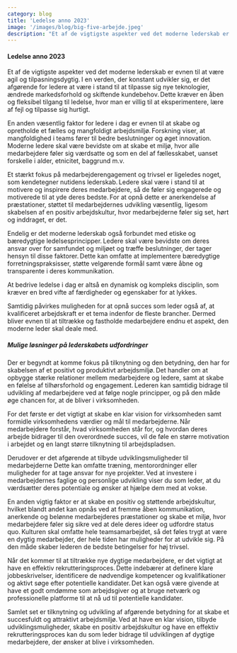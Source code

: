 ```yaml
---
category: blog
title: 'Ledelse anno 2023'
image: '/images/blog/big-five-arbejde.jpeg'
description: "Et af de vigtigste aspekter ved det moderne lederskab er evnen til at være agil og tilpasningsdygtig. I en verden, der konstant udvikler sig, er det afgørende for ledere at være i stand til at tilpasse sig nye teknologier, ændrede markedsforhold og skiftende kundebehov. Dette kræver en åben og fleksibel tilgang til ledelse, hvor man er villig til at eksperimentere, lære af fejl og tilpasse sig hurtigt."
---
```

#### **Ledelse anno 2023**

Et af de vigtigste aspekter ved det moderne lederskab er evnen til at være agil og tilpasningsdygtig. I en verden, der konstant udvikler sig, er det afgørende for ledere at være i stand til at tilpasse sig nye teknologier, ændrede markedsforhold og skiftende kundebehov. Dette kræver en åben og fleksibel tilgang til ledelse, hvor man er villig til at eksperimentere, lære af fejl og tilpasse sig hurtigt.

En anden væsentlig faktor for ledere i dag er evnen til at skabe og opretholde et fælles og mangfoldigt arbejdsmiljø. Forskning viser, at mangfoldighed i teams fører til bedre beslutninger og øget innovation.
Moderne ledere skal være bevidste om at skabe et miljø, hvor alle medarbejdere føler sig værdsatte og som en del af fællesskabet, uanset forskelle i alder, etnicitet, baggrund m.v.

Et stærkt fokus på medarbejderengagement og trivsel er ligeledes noget, som kendetegner nutidens lederskab. Ledere skal være i stand til at motivere og inspirere deres medarbejdere, så de føler sig engagerede og motiverede til at yde deres bedste. For at opnå dette er anerkendelse af præstationer, støttet til medarbejdernes udvikling væsentlig, ligesom skabelsen af en positiv arbejdskultur, hvor medarbejderne føler sig set, hørt og inddraget, er det.  

Endelig er det moderne lederskab også forbundet med etiske og bæredygtige ledelsesprincipper. Ledere skal være bevidste om deres ansvar over for samfundet og miljøet og træffe beslutninger, der tager hensyn til disse faktorer. Dette kan omfatte at implementere bæredygtige forretningspraksisser, støtte velgørende formål samt være åbne og transparente i deres kommunikation.

At bedrive ledelse i dag er altså en dynamisk og kompleks disciplin, som kræver en bred vifte af færdigheder og egenskaber for at lykkes.  

Samtidig påvirkes muligheden for at opnå succes som leder også af, at kvalificeret arbejdskraft er et tema indenfor de fleste brancher. Dermed bliver evnen til at tiltrække og fastholde medarbejdere endnu et aspekt, den moderne leder skal deale med.  

##### **Mulige løsninger på lederskabets udfordringer**

Der er begyndt at komme fokus på tilknytning og den betydning, den har for skabelsen af et positivt og produktivt arbejdsmiljø. Det handler om at opbygge stærke relationer mellem medarbejdere og ledere, samt at skabe en følelse af tilhørsforhold og engagement. Lederen kan samtidig bidrage til udvikling af medarbejdere ved at følge nogle principper, og på den måde øge chancen for, at de bliver i virksomheden.

For det første er det vigtigt at skabe en klar vision for virksomheden samt formidle virksomhedens værdier og mål til medarbejderne. Når medarbejdere forstår, hvad virksomheden står for, og hvordan deres arbejde bidrager til den overordnede succes, vil de føle en større motivation i arbejdet og en langt større tilknytning til arbejdspladsen.

Derudover er det afgørende at tilbyde udviklingsmuligheder til medarbejderne Dette kan omfatte træning, mentorordninger eller muligheder for at tage ansvar for nye projekter. Ved at investere i medarbejdernes faglige og personlige udvikling viser du som leder, at du værdsætter deres potentiale og ønsker at hjælpe dem med at vokse.

En anden vigtig faktor er at skabe en positiv og støttende arbejdskultur, hvilket blandt andet kan opnås ved at fremme åben kommunikation, anerkende og belønne medarbejderes præstationer og skabe et miljø, hvor medarbejdere føler sig sikre ved at dele deres ideer og udfordre status quo. Kulturen skal omfatte hele teamsamarbejdet, så det føles trygt at være en dygtig medarbejder, der hele tiden har muligheder for at udvikle sig. På den måde skaber lederen de bedste betingelser for høj trivsel.

Når det kommer til at tiltrække nye dygtige medarbejdere, er det vigtigt at have en effektiv rekrutteringsproces. Dette indebærer at definere klare jobbeskrivelser, identificere de nødvendige kompetencer og kvalifikationer og aktivt søge efter potentielle kandidater. Det kan også være givende at have et godt omdømme som arbejdsgiver og at bruge netværk og professionelle platforme til at nå ud til potentielle kandidater.

Samlet set er tilknytning og udvikling af afgørende betydning for at skabe et succesfuldt og attraktivt arbejdsmiljø. Ved at have en klar vision, tilbyde udviklingsmuligheder, skabe en positiv arbejdskultur og have en effektiv rekrutteringsproces kan du som leder bidrage til udviklingen af dygtige medarbejdere, der ønsker at blive i virksomheden.